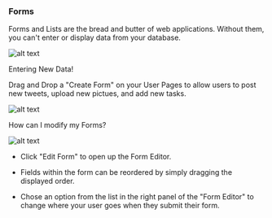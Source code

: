 ### Forms ###

Forms and Lists are the bread and butter of web applications. Without them, you can't enter or display data from your database. 

![alt text](http://appcubator.com/static/img/tutorial/Elements_3.png)

Entering New Data!

Drag and Drop a "Create Form" on your User Pages to allow users to post new tweets, upload new pictues, and add new tasks. 

![alt text](http://appcubator.com/static/img/tutorial/Edit_Form.png)

How can I modify my Forms?

![alt text](http://appcubator.com/static/img/tutorial/Form_Editor.png)

- Click "Edit Form" to open up the Form Editor. 

- Fields within the form can be reordered by simply dragging the displayed order.

- Chose an option from the list in the right panel of the "Form Editor" to change where your user goes when they submit their form.

